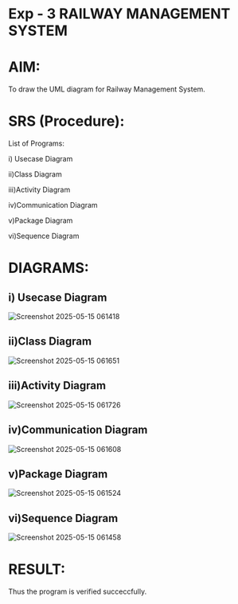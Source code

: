 # Exp - 3 RAILWAY MANAGEMENT SYSTEM

# AIM:
To draw the UML diagram for Railway Management System.

# SRS (Procedure):
List of Programs:

i) Usecase Diagram

ii)Class Diagram

iii)Activity Diagram

iv)Communication Diagram

v)Package Diagram

vi)Sequence Diagram
# DIAGRAMS:
## i) Usecase Diagram
![Screenshot 2025-05-15 061418](https://github.com/user-attachments/assets/02d63b3f-c555-4d00-9f73-71b941ec6e35)
## ii)Class Diagram
![Screenshot 2025-05-15 061651](https://github.com/user-attachments/assets/03a390a6-31f5-4fb7-8989-4ae6407a614c)
## iii)Activity Diagram
![Screenshot 2025-05-15 061726](https://github.com/user-attachments/assets/40903dc5-1e2a-4371-a003-df13aa393d1a)
## iv)Communication Diagram
![Screenshot 2025-05-15 061608](https://github.com/user-attachments/assets/098751ff-18ad-4cea-8fbc-69b598a08423)
## v)Package Diagram
![Screenshot 2025-05-15 061524](https://github.com/user-attachments/assets/3c7e3881-f32c-41d0-b3e7-25c628bd5d00)
## vi)Sequence Diagram
![Screenshot 2025-05-15 061458](https://github.com/user-attachments/assets/fc3b47a0-7609-42eb-ad61-a3a8778c3cad)


# RESULT:
Thus the program is verified succeccfully.
